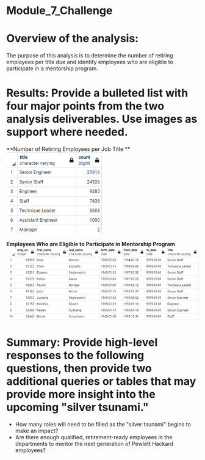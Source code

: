 # Module_7_Challenge

# Overview of the analysis: 
 The purpose of this analysis is to determine the number of retiring employees per title due and identify employees who are eligible to participate in a mentorship program.
 
# Results: Provide a bulleted list with four major points from the two analysis deliverables. Use images as support where needed.

**Number of Retiring Employees per Job Title **                                                                              
  ![This is an image](https://github.com/nsmeltz/Module_7_Challenge/blob/63fca998e56084fa2dbcb3ba1d701a1ffc5c3839/Data/retiring_titles.png)

**Employees Who are Eligible to Participate in Mentorship Program**                               
  ![Mentorship Program](https://github.com/nsmeltz/Module_7_Challenge/blob/63fca998e56084fa2dbcb3ba1d701a1ffc5c3839/Data/mentorship_eligibilty.png)
  
# Summary: Provide high-level responses to the following questions, then provide two additional queries or tables that may provide more insight into the upcoming "silver tsunami."
  - How many roles will need to be filled as the "silver tsunami" begins to make an impact?
  - Are there enough qualified, retirement-ready employees in the departments to mentor the next generation of Pewlett Hackard employees?
